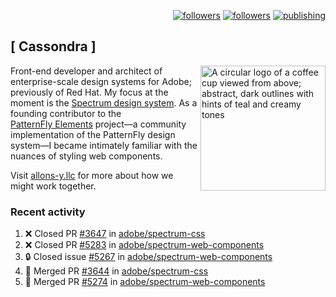 <p align="right"><a rel="me" href="https://front-end.social/@castastrophe">
    <img alt="followers" title="Follow me on Mastodon" src="https://img.shields.io/mastodon/follow/109297102751309835?domain=https%3A%2F%2Ffront-end.social&label=Follow&logo=mastodon&logoColor=white&style=for-the-badge&labelColor=008080&color=006969"/></a>
  <a href="https://codepen.io/castastrophe/">
    <img alt="followers" title="Follow me on CodePen" src="https://img.shields.io/badge/23-1?color=640464&labelColor=7c007c&style=for-the-badge&logo=codepen&label=Follow"/></a>
<a href="https://castastrophe.medium.com/">
    <img alt="publishing" title="View articles on Medium" src="https://img.shields.io/badge/107-1?color=666&labelColor=444&label=subscribe&logo=medium&logoColor=white&style=for-the-badge"/></a>
</p>

## [&nbsp;Cassondra&nbsp;]

<img align="right" src="https://github-production-user-asset-6210df.s3.amazonaws.com/1840295/253016758-ba468774-1cd3-42c2-8f43-947b5eeb5edf.png" height="200" alt="A circular logo of a coffee cup viewed from above; abstract, dark outlines with hints of teal and creamy tones">

Front-end developer and architect of enterprise-scale design systems for Adobe; previously of Red Hat. My focus at the moment is the [Spectrum design system](https://github.com/adobe/spectrum-css). As a founding contributor to the [PatternFly&nbsp;Elements](https://github.com/patternfly/patternfly-elements) project&mdash;a community implementation of the PatternFly design system&mdash;I became intimately familiar with the nuances of styling web components.

Visit [allons-y.llc](http://allons-y.llc/) for more about how we might work together.

### Recent activity

<!--START_SECTION:activity-->
1. ❌ Closed PR [#3647](https://github.com/adobe/spectrum-css/pull/3647) in [adobe/spectrum-css](https://github.com/adobe/spectrum-css)
2. ❌ Closed PR [#5283](https://github.com/adobe/spectrum-web-components/pull/5283) in [adobe/spectrum-web-components](https://github.com/adobe/spectrum-web-components)
3. 🔒 Closed issue [#5267](https://github.com/adobe/spectrum-web-components/issues/5267) in [adobe/spectrum-web-components](https://github.com/adobe/spectrum-web-components)
4. 🎉 Merged PR [#3644](https://github.com/adobe/spectrum-css/pull/3644) in [adobe/spectrum-css](https://github.com/adobe/spectrum-css)
5. 🎉 Merged PR [#5274](https://github.com/adobe/spectrum-web-components/pull/5274) in [adobe/spectrum-web-components](https://github.com/adobe/spectrum-web-components)
<!--END_SECTION:activity-->
